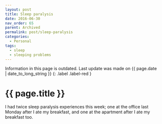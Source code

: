 ```yaml
---
layout: post
title: Sleep paralysis
date: 2016-06-30
nav_order: 65
parent: Archived
permalink: post/sleep-paralysis
categories:
  - Personal
tags:
  - sleep
  - sleeping problems
---
```


Information in this page is outdated. Last update was made on {{ page.date | date_to_long_string }}
{: .label .label-red }

# {{ page.title }}

I had twice sleep paralysis experiences this week; one at the office last Monday after I ate my breakfast, and one at the apartment after I ate my breakfast too.

